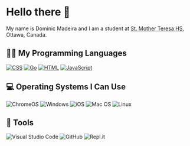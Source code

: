 <h1> Hello there 👋 </h1>
<p>My name is Dominic Madeira and I am a student at <a href="http://mths.ca">St. Mother Teresa HS</a>, Ottawa, Canada.</p>

<h2>🧑‍💻 My Programming Languages</h2>
<p>
  <a href="https://github.com/search?q=user%3ADominic-Madiera+language%3Acss"><img alt="CSS" src="https://img.shields.io/badge/CSS-1572B6.svg?logo=css3&logoColor=white"></a>
  <a href="https://github.com/search?q=user%3ADominic-Madiera+language%3Ago"><img alt="Go" src="https://img.shields.io/badge/go-%2300ADD8?logo=go&logoColor=white"></a>
  <a href="https://github.com/search?q=user%3ADominic-Madiera+language%3Ahtml"><img alt="HTML" src="https://img.shields.io/badge/HTML-E34F26.svg?logo=html5&logoColor=white"></a>
  <a href="https://github.com/search?q=user%3ADominic-Madiera+language%3Ajavascript"><img alt="JavaScript" src="https://img.shields.io/badge/JavaScript-F7DF1E.svg?logo=javascript&logoColor=black"></a>
</p>

<h2>💻 Operating Systems I Can Use</h2>
<p>
  <img src="https://img.shields.io/badge/chrome%20os-3d89fc?logo=google%20chrome&logoColor=white" alt="ChromeOS">
  <img src="https://img.shields.io/badge/Windows-0078D6?logo=windows&logoColor=white" alt="Windows">
  <img src="https://img.shields.io/badge/iOS-000000?logo=ios&logoColor=white" alt="iOS">
  <img src="https://img.shields.io/badge/mac%20os-000000?logo=macos&logoColor=white" alt="Mac OS">
  <img src="https://img.shields.io/badge/Linux-FCC624?logo=linux&logoColor=black" alt="Linux">
</p>

<h2>🔧 Tools</h2>
<img src="https://img.shields.io/badge/Visual%20Studio%20Code-0078d7.svg?logo=visual-studio-code&logoColor=white" alt="Visual Studio Code">
<img src="https://img.shields.io/badge/github-%23121011.svg?logo=github&logoColor=white" alt="GitHub">
<img src="https://img.shields.io/badge/Repl.it-%230D101E.svg?logo=replit&logoColor=orange" alt="Repl.it">

<!--
**Dominic-Madeira/Dominic-Madeira** is a ✨ _special_ ✨ repository because its `README.md` (this file) appears on your GitHub profile.

Here are some ideas to get you started:

- 🔭 I’m currently working on ...
- 🌱 I’m currently learning ...
- 👯 I’m looking to collaborate on ...
- 🤔 I’m looking for help with ...
- 💬 Ask me about ...
- 📫 How to reach me: ...
- 😄 Pronouns: ...
- ⚡ Fun fact: ...
-->
